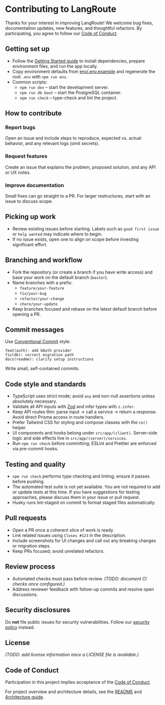 # Contributing to LangRoute

Thanks for your interest in improving LangRoute! We welcome bug fixes, documentation updates, new features, and thoughtful refactors. By participating, you agree to follow our [Code of Conduct](./CODE_OF_CONDUCT.md).

## Getting set up
- Follow the [Getting Started guide](./docs/getting-started.md) to install dependencies, prepare environment files, and run the app locally.
- Copy environment defaults from [env/.env.example](./env/.env.example) and regenerate the root `.env` with `npm run env`.
- Common scripts:
  - `npm run dev` – start the development server.
  - `npm run db boot` – start the PostgreSQL container.
  - `npm run check` – type-check and lint the project.

## How to contribute
### Report bugs
Open an issue and include steps to reproduce, expected vs. actual behavior, and any relevant logs (omit secrets).

### Request features
Create an issue that explains the problem, proposed solution, and any API or UX notes.

### Improve documentation
Small fixes can go straight to a PR. For larger restructures, start with an issue to discuss scope.

## Picking up work
- Review existing issues before starting. Labels such as `good first issue` or `help wanted` may indicate where to begin.
- If no issue exists, open one to align on scope before investing significant effort.

## Branching and workflow
- Fork the repository (or create a branch if you have write access) and base your work on the default branch (`master`).
- Name branches with a prefix:
  - `feature/your-feature`
  - `fix/your-bug`
  - `refactor/your-change`
  - `chore/your-update`
- Keep branches focused and rebase on the latest default branch before opening a PR.

## Commit messages
Use [Conventional Commit](https://www.conventionalcommits.org/) style:
```
feat(auth): add OAuth provider
fix(db): correct migration path
docs(readme): clarify setup instructions
```
Write small, self-contained commits.

## Code style and standards
- TypeScript uses strict mode; avoid `any` and non-null assertions unless absolutely necessary.
- Validate all API inputs with [Zod](https://github.com/colinhacks/zod) and infer types with `z.infer`.
- Keep API routes thin: parse input → call a service → return a response. Avoid direct Prisma access in route handlers.
- Prefer Tailwind CSS for styling and compose classes with the `cn()` helper.
- UI components and hooks belong under `src/app/(client)`. Server-side logic and side effects live in `src/app/(server)/services`.
- Run `npm run check` before committing; ESLint and Prettier are enforced via pre-commit hooks.

## Testing and quality
- `npm run check` performs type checking and linting; ensure it passes before pushing.
- The automated test suite is not yet available. You are not required to add or update tests at this time. If you have suggestions for testing approaches, please discuss them in your issue or pull request.
- Husky runs lint-staged on commit to format staged files automatically.

## Pull requests
- Open a PR once a coherent slice of work is ready.
- Link related issues using `Closes #123` in the description.
- Include screenshots for UI changes and call out any breaking changes or migration steps.
- Keep PRs focused; avoid unrelated refactors.

## Review process
- Automated checks must pass before review. *(TODO: document CI checks once configured.)*
- Address reviewer feedback with follow-up commits and resolve open discussions.

## Security disclosures
Do **not** file public issues for security vulnerabilities. Follow our [security policy](./SECURITY.md) instead.

## License
*(TODO: add license information once a LICENSE file is available.)*

## Code of Conduct
Participation in this project implies acceptance of the [Code of Conduct](./CODE_OF_CONDUCT.md).

For project overview and architecture details, see the [README](./README.md) and [Architecture guide](./docs/architecture.md).
